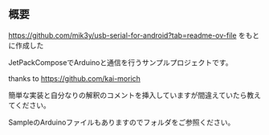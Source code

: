 ##  概要
https://github.com/mik3y/usb-serial-for-android?tab=readme-ov-file をもとに作成した


JetPackComposeでArduinoと通信を行うサンプルプロジェクトです。


thanks to https://github.com/kai-morich


簡単な実装と自分なりの解釈のコメントを挿入していますが間違えていたら教えてください。

SampleのArduinoファイルもありますのでフォルダをご参照ください。
